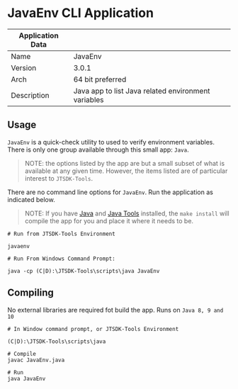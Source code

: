 # JavaEnv CLI Application

| Application Data ||
| ---| --- |
| Name        | JavaEnv |
| Version     | 3.0.1 |
| Arch        | 64 bit preferred |
| Description | Java app to list Java related environment variables|

## Usage

`JavaEnv` is a quick-check utility to used to verify environment variables. There
is only one group available through this small app: `Java`.

>NOTE: the options listed by the app are but a small subset of what is available at any given time. However, the items listed are of particular interest to `JTSDK-Tools`.

There are no command line options for `JavaEnv`. Run the application as
indicated below.

>NOTE: If you have [Java](https://github.com/KI7MT/jtsdk-dotnet-core/wiki/Install-Java) and [Java Tools](https://github.com/KI7MT/jtsdk-dotnet-core/wiki/Install-Java-Tools) installed, the `make install` will compile the app for you and place it where it
needs to be.

``` shell
# Run from JTSDK-Tools Environment

javaenv

# Run From Windows Command Prompt:

java -cp (C|D):\JTSDK-Tools\scripts\java JavaEnv
```

## Compiling

No external libraries are required fot build the app. Runs on `Java 8, 9 and 10`

``` shell
# In Window command prompt, or JTSDK-Tools Environment

(C|D):\JTSDK-Tools\scripts\java

# Compile
javac JavaEnv.java

# Run
java JavaEnv
```